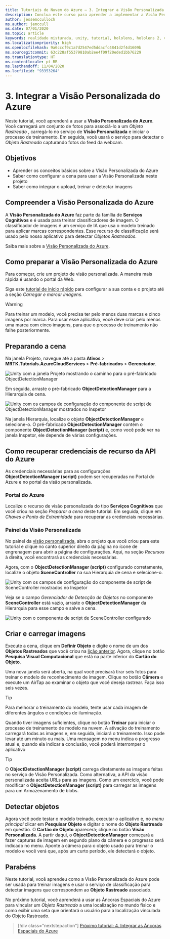 ```yaml
---
title: Tutoriais de Nuvem do Azure – 3. Integrar a Visão Personalizada do Azure
description: Conclua este curso para aprender a implementar a Visão Personalizada do Azure em um aplicativo do HoloLens 2.
author: jessemcculloch
ms.author: jemccull
ms.date: 07/01/2020
ms.topic: article
keywords: realidade misturada, unity, tutorial, hololens, hololens 2, visão personalizada do azure, serviços cognitivos do azure
ms.localizationpriority: high
ms.openlocfilehash: 9a6cccf9c1a7d2547ed5ddacfc4841d2f4d1609b
ms.sourcegitcommit: 63c228af55379810ab2ee4f09f20eded1bb76229
ms.translationtype: HT
ms.contentlocale: pt-BR
ms.lasthandoff: 11/04/2020
ms.locfileid: "93353264"
---
```

# <a name="3-integrating-azure-custom-vision"></a>3. Integrar a Visão Personalizada do Azure

Neste tutorial, você aprenderá a usar a **Visão Personalizada do Azure**. Você carregará um conjunto de fotos para associá-lo a um *Objeto Rastreado* , carregá-lo no serviço de **Visão Personalizada** e iniciar o processo de treinamento. Em seguida, você usará o serviço para detectar o *Objeto Rastreado* capturando fotos do feed da webcam.

## <a name="objectives"></a>Objetivos

* Aprender os conceitos básicos sobre a Visão Personalizada do Azure
* Saber como configurar a cena para usar a Visão Personalizada neste projeto
* Saber como integrar o upload, treinar e detectar imagens

## <a name="understanding-azure-custom-vision"></a>Compreender a Visão Personalizada do Azure

A **Visão Personalizada do Azure** faz parte da família de **Serviços Cognitivos** e é usada para treinar classificadores de imagem. O classificador de imagens é um serviço de IA que usa o modelo treinado para aplicar marcas correspondentes. Esse recurso de classificação será usado pelo nosso aplicativo para detectar *Objetos Rastreados*.

Saiba mais sobre a [Visão Personalizada do Azure](https://docs.microsoft.com/azure/cognitive-services/custom-vision-service/home).

## <a name="preparing-azure-custom-vision"></a>Como preparar a Visão Personalizada do Azure

Para começar, crie um projeto de visão personalizada. A maneira mais rápida é usando o portal da Web.

Siga este [tutorial de início rápido](https://docs.microsoft.com/azure/cognitive-services/custom-vision-service/getting-started-build-a-classifier#choose-training-images) para configurar a sua conta e o projeto até a seção *Carregar e marcar imagens*.

> [!WARNING]
> Para treinar um modelo, você precisa ter pelo menos duas marcas e cinco imagens por marca. Para usar esse aplicativo, você deve criar pelo menos uma marca com cinco imagens, para que o processo de treinamento não falhe posteriormente.

## <a name="preparing-the-scene"></a>Preparando a cena

Na janela Projeto, navegue até a pasta **Ativos** > **MRTK.Tutorials.AzureCloudServices** > **Pré-fabricados** > **Gerenciador**.

![Unity com a janela Projeto mostrando o caminho para o pré-fabricado ObjectDetectionManager](images/mr-learning-azure/tutorial3-section4-step1-1.png)

Em seguida, arraste o pré-fabricado **ObjectDetectionManager** para a Hierarquia de cena.

![Unity com os campos de configuração do componente de script de ObjectDetectionManager mostrados no Inspetor](images/mr-learning-azure/tutorial3-section4-step1-2.png)

Na janela Hierarquia, localize o objeto **ObjectDetectionManager** e selecione-o.
O pré-fabricado **ObjectDetectionManager** contém o componente **ObjectDetectionManager (script)** e, como você pode ver na janela Inspetor, ele depende de várias configurações.

## <a name="retrieving-azure-api-resource-credentials"></a>Como recuperar credenciais de recurso da API do Azure

As credenciais necessárias para as configurações **ObjectDetectionManager (script)** podem ser recuperadas no Portal do Azure e no portal da visão personalizada.

### <a name="azure-portal"></a>Portal do Azure

Localize o recurso de visão personalizada do tipo **Serviços Cognitivos** que você criou na seção *Preparar a cena* deste tutorial. Em seguida, clique em *Chaves e Ponto de Extremidade* para recuperar as credenciais necessárias.

### <a name="custom-vision-dashboard"></a>Painel da Visão Personalizada

No painel da [visão personalizada](https://www.customvision.ai/projects), abra o projeto que você criou para este tutorial e clique no canto superior direito da página no ícone de engrenagem para abrir a página de configurações. Aqui, na seção *Recursos* à direita, você encontrará as credenciais necessárias.

Agora, com o **ObjectDetectionManager (script)** configurado corretamente, localize o objeto **SceneController** na sua Hierarquia de cena e selecione-o.

![Unity com os campos de configuração do componente de script de SceneController mostrados no Inspetor](images/mr-learning-azure/tutorial3-section4-step1-3.png)

Veja se o campo *Gerenciador de Detecção de Objetos* no componente **SceneController** está vazio, arraste o **ObjectDetectionManager** da Hierarquia para esse campo e salve a cena.

![Unity com o componente de script de SceneController configurado](images/mr-learning-azure/tutorial3-section4-step1-4.png)

## <a name="take-and-upload-images"></a>Criar e carregar imagens

Execute a cena, clique em **Definir Objeto** e digite o nome de um dos **Objetos Rastreados** que você criou na [lição anterior](mr-learning-azure-02.md). Agora, clique no botão **Pesquisa Visual Computacional** que está na parte inferior do **Cartão do Objeto**.

Uma nova janela será aberta, na qual você precisará tirar seis fotos para treinar o modelo de reconhecimento de imagem. Clique no botão **Câmera** e execute um AirTap ao examinar o objeto que você deseja rastrear. Faça isso seis vezes.

> [!TIP]
> Para melhorar o treinamento do modelo, tente usar cada imagem de diferentes ângulos e condições de iluminação.

Quando tiver imagens suficientes, clique no botão **Treinar** para iniciar o processo de treinamento de modelo na nuvem. A ativação do treinamento carregará todas as imagens e, em seguida, iniciará o treinamento. Isso pode levar até um minuto ou mais. Uma mensagem no menu indica o progresso atual e, quando ela indicar a conclusão, você poderá interromper o aplicativo

> [!TIP]
> O **ObjectDetectionManager (script)** carrega diretamente as imagens feitas no serviço de Visão Personalizada. Como alternativa, a API da visão personalizada aceita URLs para as imagens. Como um exercício, você pode modificar o **ObjectDetectionManager (script)** para carregar as imagens para um Armazenamento de blobs.

## <a name="detect-objects"></a>Detectar objetos

Agora você pode testar o modelo treinado, executar o aplicativo e, no *menu principal* clicar em **Pesquisar Objeto** e digitar o nome do **Objeto Rastreado** em questão. O **Cartão de Objeto** aparecerá; clique no botão **Visão Personalizada**. A partir daqui, o **ObjectDetectionManager** começará a fazer capturas de imagem em segundo plano da câmera e o progresso será indicado no menu. Aponte a câmera para o objeto usado para treinar o modelo e você verá que, após um curto período, ele detectará o objeto.

## <a name="congratulations"></a>Parabéns

Neste tutorial, você aprendeu como a Visão Personalizada do Azure pode ser usada para treinar imagens e usar o serviço de classificação para detectar imagens que correspondem ao **Objeto Rastreado** associado.

No próximo tutorial, você aprenderá a usar as Âncoras Espaciais do Azure para vincular um *Objeto Rastreado* a uma localização no mundo físico e como exibir uma seta que orientará o usuário para a localização vinculada do Objeto Rastreado.

> [!div class="nextstepaction"]
> [Próximo tutorial: 4. Integrar as Âncoras Espaciais do Azure](mr-learning-azure-04.md)
